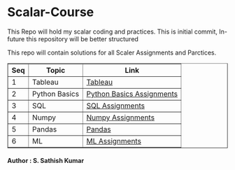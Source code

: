 # Scalar-Course

This Repo will hold my scalar coding and practices. This is initial commit, In- future this repository will be better structured 

<html>
    <body>
        <p>This repo will contain solutions for all Scaler Assignments and Parctices.</p>
        <table border="1">
            <tr>
                <th>Seq</th>
                <th>Topic</th>
                <th>Link</th>
            </tr>
            <tr>
                <td>1</td>
                <td>Tableau</td>
                <td><a href="https://github.com/sathishkumar19/Scalar-Course/tree/main/Tableau" target="_blank">Tableau</a></td>
            </tr>
            <tr>
                <td>2</td>
                <td>Python Basics</td>
                <td><a href="https://github.com/priyeshyadav/scaler_Assignments/tree/main/Python" target="_blank">Python Basics Assignments</a></td>
            </tr>
                <tr>
                <td>3</td>
                <td>SQL</td>
                <td><a href="TBD" target="_blank">SQL Assignments</a></td>
            </tr>
            </tr>
                <tr>
                <td>4</td>
                <td>Numpy</td>
                <td><a href="https://github.com/sathishkumar19/Scalar-Course/tree/main/DAV/numpy" target="_blank">Numpy Assignments</a></td>
            </tr>
            <tr>
                <td>5</td>
                <td>Pandas</td>
                <td><a href="https://github.com/sathishkumar19/Scalar-Course/tree/main/DAV/pandas" target="_blank">Pandas</a></td>
            </tr>
            <tr>
                <td>6</td>
                <td>ML</td>
                <td><a href="TBD" target="_blank">ML Assignments</a></td>
            </tr>
        </table>
        <h4> Author : S. Sathish Kumar</h4>
    </body>
</html>
